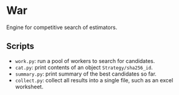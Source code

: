 # War
Engine for competitive search of estimators.

## Scripts

- `work.py`: run a pool of workers to search for candidates.
- `cat.py`: print contents of an object `Strategy/sha256_id`.
- `summary.py`: print summary of the best candidates so far.
- `collect.py`: collect all results into a single file, such as an excel worksheet.
